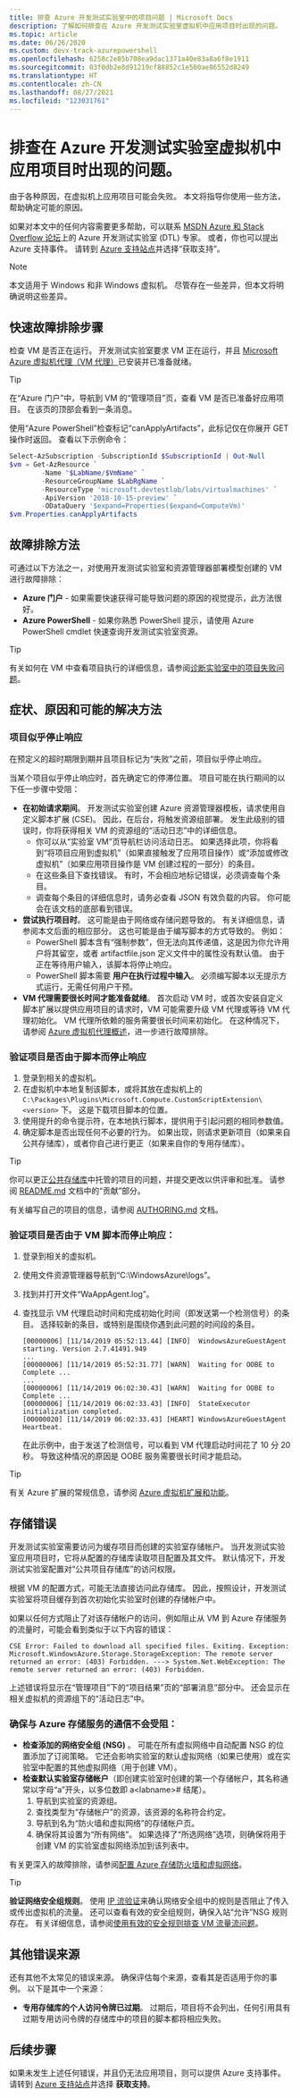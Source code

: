 ```yaml
---
title: 排查 Azure 开发测试实验室中的项目问题 | Microsoft Docs
description: 了解如何排查在 Azure 开发测试实验室虚拟机中应用项目时出现的问题。
ms.topic: article
ms.date: 06/26/2020
ms.custom: devx-track-azurepowershell
ms.openlocfilehash: 6258c2e85b708ea9dac1371a40e83a8a6f8e1911
ms.sourcegitcommit: 03f0db2e8d91219cf88852c1e500ae86552d8249
ms.translationtype: HT
ms.contentlocale: zh-CN
ms.lasthandoff: 08/27/2021
ms.locfileid: "123031761"
---
```

# <a name="troubleshoot-issues-when-applying-artifacts-in-an-azure-devtest-labs-virtual-machine"></a>排查在 Azure 开发测试实验室虚拟机中应用项目时出现的问题。
由于各种原因，在虚拟机上应用项目可能会失败。 本文将指导你使用一些方法，帮助确定可能的原因。

如果对本文中的任何内容需要更多帮助，可以联系 [MSDN Azure 和 Stack Overflow 论坛](https://azure.microsoft.com/support/forums/)上的 Azure 开发测试实验室 (DTL) 专家。 或者，你也可以提出 Azure 支持事件。 请转到 [Azure 支持站点](https://azure.microsoft.com/support/options/)并选择“获取支持”。   

> [!NOTE]
> 本文适用于 Windows 和非 Windows 虚拟机。 尽管存在一些差异，但本文将明确说明这些差异。

## <a name="quick-troubleshooting-steps"></a>快速故障排除步骤
检查 VM 是否正在运行。 开发测试实验室要求 VM 正在运行，并且 [Microsoft Azure 虚拟机代理（VM 代理）](../virtual-machines/extensions/agent-windows.md)已安装并已准备就绪。

> [!TIP]
> 在“Azure 门户”中，导航到 VM 的“管理项目”页，查看 VM 是否已准备好应用项目。 在该页的顶部会看到一条消息。 
> 
> 使用“Azure PowerShell”检查标记“canApplyArtifacts”，此标记仅在你展开 GET 操作时返回。 查看以下示例命令：

```powershell
Select-AzSubscription -SubscriptionId $SubscriptionId | Out-Null
$vm = Get-AzResource `
        -Name "$LabName/$VmName" `
        -ResourceGroupName $LabRgName `
        -ResourceType 'microsoft.devtestlab/labs/virtualmachines' `
        -ApiVersion '2018-10-15-preview' `
        -ODataQuery '$expand=Properties($expand=ComputeVm)'
$vm.Properties.canApplyArtifacts
```

## <a name="ways-to-troubleshoot"></a>故障排除方法 
可通过以下方法之一，对使用开发测试实验室和资源管理器部署模型创建的 VM 进行故障排除：

- **Azure 门户** - 如果需要快速获得可能导致问题的原因的视觉提示，此方法很好。
- **Azure PowerShell** - 如果你熟悉 PowerShell 提示，请使用 Azure PowerShell cmdlet 快速查询开发测试实验室资源。

> [!TIP]
> 有关如何在 VM 中查看项目执行的详细信息，请参阅[诊断实验室中的项目失败问题](devtest-lab-troubleshoot-artifact-failure.md)。

## <a name="symptoms-causes-and-potential-resolutions"></a>症状、原因和可能的解决方法 

### <a name="artifact-appears-to-stop-responding"></a>项目似乎停止响应

在预定义的超时期限到期并且项目标记为“失败”之前，项目似乎停止响应。

当某个项目似乎停止响应时，首先确定它的停滞位置。 项目可能在执行期间的以下任一步骤中受阻：

- **在初始请求期间**。 开发测试实验室创建 Azure 资源管理器模板，请求使用自定义脚本扩展 (CSE)。 因此，在后台，将触发资源组部署。 发生此级别的错误时，你将获得相关 VM 的资源组的“活动日志”中的详细信息。  
    - 你可以从“实验室 VM”页导航栏访问活动日志。 如果选择此项，你将看到“将项目应用到虚拟机”（如果直接触发了应用项目操作）或“添加或修改虚拟机”（如果应用项目操作是 VM 创建过程的一部分）的条目。
    - 在这些条目下查找错误。 有时，不会相应地标记错误，必须调查每个条目。
    - 调查每个条目的详细信息时，请务必查看 JSON 有效负载的内容。 你可能会在该文档的底部看到错误。
- **尝试执行项目时**。 这可能是由于网络或存储问题导致的。 有关详细信息，请参阅本文后面的相应部分。 这也可能是由于编写脚本的方式导致的。 例如：
    - PowerShell 脚本含有“强制参数”，但无法向其传递值，这是因为你允许用户将其留空，或者 artifactfile.json 定义文件中的属性没有默认值。 由于正在等待用户输入，该脚本将停止响应。
    - PowerShell 脚本需要 **用户在执行过程中输入**。 必须编写脚本以无提示方式运行，无需任何用户干预。
- **VM 代理需要很长时间才能准备就绪**。 首次启动 VM 时，或首次安装自定义脚本扩展以提供应用项目的请求时，VM 可能需要升级 VM 代理或等待 VM 代理初始化。 VM 代理所依赖的服务需要很长时间来初始化。 在这种情况下，请参阅 [Azure 虚拟机代理概述](../virtual-machines/extensions/agent-windows.md)，进一步进行故障排除。

### <a name="to-verify-if-the-artifact-appears-to-stop-responding-because-of-the-script"></a>验证项目是否由于脚本而停止响应

1. 登录到相关的虚拟机。
2. 在虚拟机中本地复制该脚本，或将其放在虚拟机上的 `C:\Packages\Plugins\Microsoft.Compute.CustomScriptExtension\<version>` 下。 这是下载项目脚本的位置。
3. 使用提升的命令提示符，在本地执行脚本，提供用于引起问题的相同参数值。
4. 确定脚本是否出现任何不必要的行为。 如果出现，则请求更新项目（如果来自公共存储库），或者你自己进行更正（如果来自你的专用存储库）。

> [!TIP]
> 你可以更正[公共存储库](https://github.com/Azure/azure-devtestlab)中托管的项目的问题，并提交更改以供评审和批准。 请参阅 [README.md](https://github.com/Azure/azure-devtestlab/blob/master/Artifacts/README.md) 文档中的“贡献”部分。
> 
> 有关编写自己的项目的信息，请参阅 [AUTHORING.md](https://github.com/Azure/azure-devtestlab/blob/master/Artifacts/AUTHORING.md) 文档。

### <a name="to-verify-if-the-artifact-appears-to-stop-responding-because-of-the-vm-agent"></a>验证项目是否由于 VM 脚本而停止响应：
1. 登录到相关的虚拟机。
2. 使用文件资源管理器导航到“C:\WindowsAzure\logs”。
3. 找到并打开文件“WaAppAgent.log”。
4. 查找显示 VM 代理启动时间和完成初始化时间（即发送第一个检测信号）的条目。 选择较新的条目，或特别是围绕你遇到此问题的时间段的条目。

    ```
    [00000006] [11/14/2019 05:52:13.44] [INFO]  WindowsAzureGuestAgent starting. Version 2.7.41491.949
    ...
    [00000006] [11/14/2019 05:52:31.77] [WARN]  Waiting for OOBE to Complete ...
    ...
    [00000006] [11/14/2019 06:02:30.43] [WARN]  Waiting for OOBE to Complete ...
    [00000006] [11/14/2019 06:02:33.43] [INFO]  StateExecutor initialization completed.
    [00000020] [11/14/2019 06:02:33.43] [HEART] WindowsAzureGuestAgent Heartbeat.
    ```
    在此示例中，由于发送了检测信号，可以看到 VM 代理启动时间花了 10 分 20 秒。 导致这种情况的原因是 OOBE 服务需要很长时间才能启动。

> [!TIP]
> 有关 Azure 扩展的常规信息，请参阅 [Azure 虚拟机扩展和功能](../virtual-machines/extensions/overview.md)。

## <a name="storage-errors"></a>存储错误
开发测试实验室需要访问为缓存项目而创建的实验室存储帐户。 当开发测试实验室应用项目时，它将从配置的存储库读取项目配置及其文件。 默认情况下，开发测试实验室配置对“公共项目存储库”的访问权限。

根据 VM 的配置方式，可能无法直接访问此存储库。 因此，按照设计，开发测试实验室将项目缓存到首次初始化实验室时创建的存储帐户中。

如果以任何方式阻止了对该存储帐户的访问，例如阻止从 VM 到 Azure 存储服务的流量时，可能会看到类似于以下内容的错误：

```shell
CSE Error: Failed to download all specified files. Exiting. Exception: Microsoft.WindowsAzure.Storage.StorageException: The remote server returned an error: (403) Forbidden. ---> System.Net.WebException: The remote server returned an error: (403) Forbidden.
```

上述错误将显示在“管理项目”下的“项目结果”页的“部署消息”部分中。 还会显示在相关虚拟机的资源组下的“活动日志”中。

### <a name="to-ensure-communication-to-the-azure-storage-service-isnt-being-blocked"></a>确保与 Azure 存储服务的通信不会受阻：

- **检查添加的网络安全组 (NSG)** 。 可能在所有虚拟网络中自动配置 NSG 的位置添加了订阅策略。 它还会影响实验室的默认虚拟网络（如果已使用）或在实验室中配置的其他虚拟网络（用于创建 VM）。
- **检查默认实验室存储帐户**（即创建实验室时创建的第一个存储帐户，其名称通常以字母“a”开头，以多位数即 a\<labname\># 结尾）。
    1. 导航到实验室的资源组。
    2. 查找类型为“存储帐户”的资源，该资源的名称符合约定。
    3. 导航到名为“防火墙和虚拟网络”的存储帐户页。
    4. 确保将其设置为“所有网络”。 如果选择了“所选网络”选项，则确保将用于创建 VM 的实验室虚拟网络添加到该列表中。

有关更深入的故障排除，请参阅[配置 Azure 存储防火墙和虚拟网络](../storage/common/storage-network-security.md)。

> [!TIP]
> **验证网络安全组规则**。 使用 [IP 流验证](../network-watcher/diagnose-vm-network-traffic-filtering-problem.md#use-ip-flow-verify)来确认网络安全组中的规则是否阻止了传入或传出虚拟机的流量。 还可以查看有效的安全组规则，确保入站“允许”NSG 规则存在。 有关详细信息，请参阅[使用有效的安全规则排查 VM 流量流问题](../virtual-network/diagnose-network-traffic-filter-problem.md)。

## <a name="other-sources-of-error"></a>其他错误来源
还有其他不太常见的错误来源。 确保评估每个来源，查看其是否适用于你的事例。 以下是其中一个来源： 

- **专用存储库的个人访问令牌已过期**。 过期后，项目将不会列出，任何引用具有过期专用访问令牌的存储库中的项目的脚本都将相应失败。

## <a name="next-steps"></a>后续步骤
如果未发生上述任何错误，并且仍无法应用项目，则可以提供 Azure 支持事件。 请转到 [Azure 支持站点](https://azure.microsoft.com/support/options/)并选择 **获取支持**。
